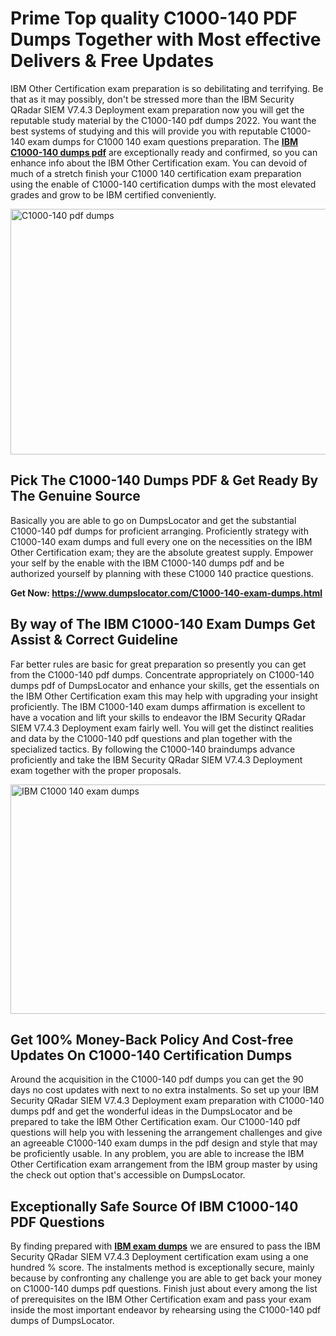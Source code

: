 <h1><strong>Prime Top quality C1000-140 PDF Dumps Together with Most effective Delivers &amp; Free Updates</strong></h1>
<p>IBM Other Certification exam preparation is so debilitating and terrifying. Be that as it may possibly, don't be stressed more than the IBM Security QRadar SIEM V7.4.3 Deployment exam preparation now you will get the reputable study material by the C1000-140 pdf dumps 2022. You want the best systems of studying and this will provide you with reputable C1000-140 exam dumps for C1000 140 exam questions preparation. The <strong><a href="https://www.dumpslocator.com/C1000-140-exam-dumps.html">IBM C1000-140 dumps pdf</a></strong> are exceptionally ready and confirmed, so you can enhance info about the IBM Other Certification exam. You can devoid of much of a stretch finish your C1000 140 certification exam preparation using the enable of C1000-140 certification dumps with the most elevated grades and grow to be IBM certified conveniently.</p>
<p><img src="https://i.ibb.co/SKhFh8d/Pastel-Purple-Computer-UI-Class-Syllabus-Education-Presentation.png" alt="C1000-140 pdf dumps" width="700" height="393" /></p>
<h2><strong>Pick The C1000-140 Dumps PDF &amp; Get Ready By The Genuine Source</strong></h2>
<p>Basically you are able to go on DumpsLocator and get the substantial C1000-140 pdf dumps for proficient arranging. Proficiently strategy with C1000-140 exam dumps and full every one on the necessities on the IBM Other Certification exam; they are the absolute greatest supply. Empower your self by the enable with the IBM C1000-140 dumps pdf and be authorized yourself by planning with these C1000 140 practice questions.</p>
<p><strong>Get Now: <a href="https://www.dumpslocator.com/C1000-140-exam-dumps.html">https://www.dumpslocator.com/C1000-140-exam-dumps.html</a></strong></p>
<h2><strong>By way of The IBM C1000-140 Exam Dumps Get Assist &amp; Correct Guideline</strong></h2>
<p>Far better rules are basic for great preparation so presently you can get from the C1000-140 pdf dumps. Concentrate appropriately on C1000-140 dumps pdf of DumpsLocator and enhance your skills, get the essentials on the IBM Other Certification exam this may help with upgrading your insight proficiently. The IBM C1000-140 exam dumps affirmation is excellent to have a vocation and lift your skills to endeavor the IBM Security QRadar SIEM V7.4.3 Deployment exam fairly well. You will get the distinct realities and data by the C1000-140 pdf questions and plan together with the specialized tactics. By following the C1000-140 braindumps advance proficiently and take the IBM Security QRadar SIEM V7.4.3 Deployment exam together with the proper proposals.</p>
<p><a href="https://www.dumpslocator.com/C1000-140-exam-dumps.html"><img src="https://i.ibb.co/NtZbgjG/Blue-and-White-Medical-Dental-Clinic-Facebook-Ad.png" alt="IBM C1000 140 exam dumps" width="700" height="367" /></a></p>
<h2><strong>Get 100% Money-Back Policy And Cost-free Updates On C1000-140 Certification Dumps</strong></h2>
<p>Around the acquisition in the C1000-140 pdf dumps you can get the 90 days no cost updates with next to no extra instalments. So set up your IBM Security QRadar SIEM V7.4.3 Deployment exam preparation with C1000-140 dumps pdf and get the wonderful ideas in the DumpsLocator and be prepared to take the IBM Other Certification exam. Our C1000-140 pdf questions will help you with lessening the arrangement challenges and give an agreeable C1000-140 exam dumps in the pdf design and style that may be proficiently usable. In any problem, you are able to increase the IBM Other Certification exam arrangement from the IBM group master by using the check out option that's accessible on DumpsLocator.</p>
<h2><strong>Exceptionally Safe Source Of IBM C1000-140 PDF Questions</strong></h2>
<p>By finding prepared with <strong><a href="https://www.dumpslocator.com/ibm-exams.html">IBM exam dumps</a></strong> we are ensured to pass the IBM Security QRadar SIEM V7.4.3 Deployment certification exam using a one hundred % score. The instalments method is exceptionally secure, mainly because by confronting any challenge you are able to get back your money on C1000-140 dumps pdf questions. Finish just about every among the list of prerequisites on the IBM Other Certification exam and pass your exam inside the most important endeavor by rehearsing using the C1000-140 pdf dumps of DumpsLocator.</p>
